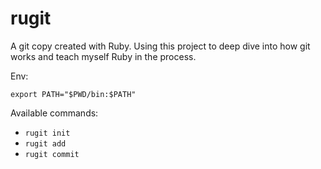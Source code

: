 # rugit

A git copy created with Ruby. Using this project to deep dive into how git works and teach myself Ruby in the process.

Env:

```shell
export PATH="$PWD/bin:$PATH"
```

Available commands:

- `rugit init`
- `rugit add`
- `rugit commit`
